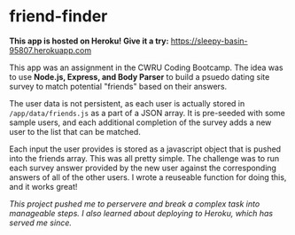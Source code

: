 # friend-finder

**This app is hosted on Heroku! Give it a try:** https://sleepy-basin-95807.herokuapp.com

This app was an assignment in the CWRU Coding Bootcamp. The idea was to use **Node.js, Express, and Body Parser** to build a psuedo dating site survey to match potential "friends" based on their answers.

The user data is not persistent, as each user is actually stored in `/app/data/friends.js` as a part of a JSON array. It is pre-seeded with some sample users, and each additional completion of the survey adds a new user to the list that can be matched.

Each input the user provides is stored as a javascript object that is pushed into the friends array. This was all pretty simple. The challenge was to run each survey answer provided by the new user against the corresponding answers of all of the other users. I wrote a reuseable function for doing this, and it works great! 

*This project pushed me to perservere and break a complex task into manageable steps. I also learned about deploying to Heroku, which has served me since.*
